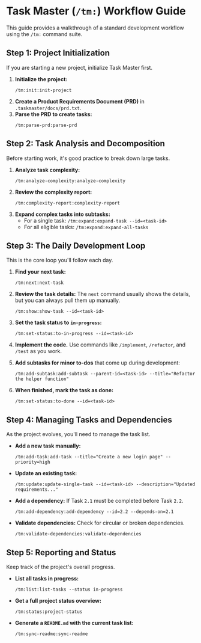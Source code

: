 # Task Master (`/tm:`) Workflow Guide

This guide provides a walkthrough of a standard development workflow using the `/tm:` command suite.

## Step 1: Project Initialization

If you are starting a new project, initialize Task Master first.

1.  **Initialize the project:**
    ```
    /tm:init:init-project
    ```
2.  **Create a Product Requirements Document (PRD)** in `.taskmaster/docs/prd.txt`.
3.  **Parse the PRD to create tasks:**
    ```
    /tm:parse-prd:parse-prd
    ```

## Step 2: Task Analysis and Decomposition

Before starting work, it's good practice to break down large tasks.

1.  **Analyze task complexity:**
    ```
    /tm:analyze-complexity:analyze-complexity
    ```
2.  **Review the complexity report:**
    ```
    /tm:complexity-report:complexity-report
    ```
3.  **Expand complex tasks into subtasks:**
    - For a single task: `/tm:expand:expand-task --id=<task-id>`
    - For all eligible tasks: `/tm:expand:expand-all-tasks`

## Step 3: The Daily Development Loop

This is the core loop you'll follow each day.

1.  **Find your next task:**
    ```
    /tm:next:next-task
    ```
2.  **Review the task details:**
    The `next` command usually shows the details, but you can always pull them up manually.
    ```
    /tm:show:show-task --id=<task-id>
    ```
3.  **Set the task status to `in-progress`:**
    ```
    /tm:set-status:to-in-progress --id=<task-id>
    ```
4.  **Implement the code.** Use commands like `/implement`, `/refactor`, and `/test` as you work.

5.  **Add subtasks for minor to-dos** that come up during development:
    ```
    /tm:add-subtask:add-subtask --parent-id=<task-id> --title="Refactor the helper function"
    ```

6.  **When finished, mark the task as done:**
    ```
    /tm:set-status:to-done --id=<task-id>
    ```

## Step 4: Managing Tasks and Dependencies

As the project evolves, you'll need to manage the task list.

-   **Add a new task manually:**
    ```
    /tm:add-task:add-task --title="Create a new login page" --priority=high
    ```
-   **Update an existing task:**
    ```
    /tm:update:update-single-task --id=<task-id> --description="Updated requirements..."
    ```
-   **Add a dependency:** If Task `2.1` must be completed before Task `2.2`.
    ```
    /tm:add-dependency:add-dependency --id=2.2 --depends-on=2.1
    ```
-   **Validate dependencies:** Check for circular or broken dependencies.
    ```
    /tm:validate-dependencies:validate-dependencies
    ```

## Step 5: Reporting and Status

Keep track of the project's overall progress.

-   **List all tasks in progress:**
    ```
    /tm:list:list-tasks --status in-progress
    ```
-   **Get a full project status overview:**
    ```
    /tm:status:project-status
    ```
-   **Generate a `README.md` with the current task list:**
    ```
    /tm:sync-readme:sync-readme
    ```